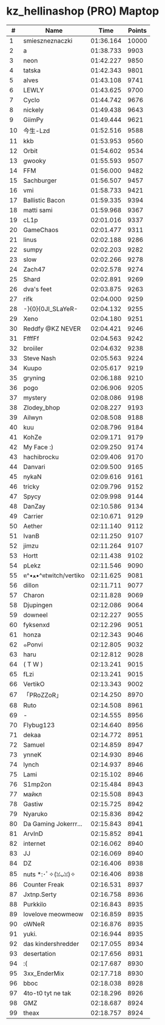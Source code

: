 # kz_hellinashop (PRO) Maptop

|  # | Name | Time | Points |
|-------------- | -------------- | -------------- | -------------- | 
| 1 | smieszneznaczki | 01:36.164 | 10000 | 
| 2 | a | 01:38.733 | 9903 | 
| 3 | neon | 01:42.227 | 9850 | 
| 4 | tatska | 01:42.343 | 9801 | 
| 5 | alves | 01:43.108 | 9741 | 
| 6 | LEWLY | 01:43.625 | 9700 | 
| 7 | Cyclo | 01:44.742 | 9676 | 
| 8 | nickely | 01:49.438 | 9643 | 
| 9 | GiimPy | 01:49.444 | 9621 | 
| 10 | 今生-Lzd | 01:52.516 | 9588 | 
| 11 | kkb | 01:53.953 | 9560 | 
| 12 | Orbit | 01:54.602 | 9534 | 
| 13 | gwooky | 01:55.593 | 9507 | 
| 14 | FFM | 01:56.000 | 9482 | 
| 15 | Sachburger | 01:56.507 | 9457 | 
| 16 | vmi | 01:58.733 | 9421 | 
| 17 | Ballistic Bacon | 01:59.335 | 9394 | 
| 18 | matti sami | 01:59.968 | 9367 | 
| 19 | cL1p | 02:01.016 | 9337 | 
| 20 | GameChaos | 02:01.477 | 9311 | 
| 21 | linus | 02:02.188 | 9286 | 
| 22 | sumpy | 02:02.203 | 9282 | 
| 23 | slow | 02:02.266 | 9278 | 
| 24 | Zach47 | 02:02.578 | 9274 | 
| 25 | Shard | 02:02.891 | 9269 | 
| 26 | dva's feet | 02:03.875 | 9263 | 
| 27 | rifk | 02:04.000 | 9259 | 
| 28 | -}{0}{0JI_SLaYeR- | 02:04.132 | 9255 | 
| 29 | Xeno | 02:04.180 | 9251 | 
| 30 | Reddfy @KZ NEVER | 02:04.421 | 9246 | 
| 31 | FfffFf | 02:04.563 | 9242 | 
| 32 | broiiler | 02:04.632 | 9238 | 
| 33 | Steve Nash | 02:05.563 | 9224 | 
| 34 | Kuupo | 02:05.617 | 9219 | 
| 35 | gryning | 02:06.188 | 9210 | 
| 36 | pogo | 02:06.906 | 9205 | 
| 37 | mystery | 02:08.086 | 9198 | 
| 38 | Zlodey_bhop | 02:08.227 | 9193 | 
| 39 | Ailwyn | 02:08.508 | 9188 | 
| 40 | kuu | 02:08.796 | 9184 | 
| 41 | KohZe | 02:09.171 | 9179 | 
| 42 | My Face :) | 02:09.250 | 9174 | 
| 43 | hachibrocku | 02:09.406 | 9170 | 
| 44 | Danvari | 02:09.500 | 9165 | 
| 45 | nykaN | 02:09.616 | 9161 | 
| 46 | tricky | 02:09.796 | 9152 | 
| 47 | Spycy | 02:09.998 | 9144 | 
| 48 | DanZay | 02:10.586 | 9134 | 
| 49 | Carrier | 02:10.671 | 9129 | 
| 50 | Aether | 02:11.140 | 9112 | 
| 51 | IvanB | 02:11.250 | 9107 | 
| 52 | jimzu | 02:11.264 | 9107 | 
| 53 | Hortt | 02:11.438 | 9102 | 
| 54 | pLekz | 02:11.546 | 9090 | 
| 55 | ฅ^•ﻌ•^ฅtwitch/vertiko | 02:11.625 | 9081 | 
| 56 | dillon | 02:11.711 | 9077 | 
| 57 | Charon | 02:11.828 | 9069 | 
| 58 | Djupingen | 02:12.086 | 9064 | 
| 59 | downeel | 02:12.227 | 9055 | 
| 60 | fyksenxd | 02:12.296 | 9051 | 
| 61 | honza | 02:12.343 | 9046 | 
| 62 | ๑Ponvi | 02:12.805 | 9032 | 
| 63 | haru | 02:12.812 | 9028 | 
| 64 | ( T W ) | 02:13.241 | 9015 | 
| 65 | fLzi | 02:13.241 | 9015 | 
| 66 | VertikO | 02:13.343 | 9002 | 
| 67 | 「PRoZZoR」 | 02:14.250 | 8970 | 
| 68 | Ruto | 02:14.508 | 8961 | 
| 69 | - | 02:14.555 | 8956 | 
| 70 | Flybug123 | 02:14.640 | 8956 | 
| 71 | dekaa | 02:14.772 | 8951 | 
| 72 | Samuel | 02:14.859 | 8947 | 
| 73 | ynneK | 02:14.930 | 8946 | 
| 74 | lynch | 02:14.937 | 8946 | 
| 75 | Lami | 02:15.102 | 8946 | 
| 76 | S1mp2on | 02:15.484 | 8943 | 
| 77 | майкл | 02:15.508 | 8943 | 
| 78 | Gastiw | 02:15.725 | 8942 | 
| 79 | Nyaruko | 02:15.836 | 8942 | 
| 80 | Da Gaming Jokerrr... | 02:15.843 | 8941 | 
| 81 | ArvInD | 02:15.852 | 8941 | 
| 82 | internet | 02:16.062 | 8940 | 
| 83 | JJ | 02:16.069 | 8940 | 
| 84 | DZ | 02:16.406 | 8938 | 
| 85 | nuts *:･ﾟ✧(ꈍᴗꈍ)✧ | 02:16.406 | 8938 | 
| 86 | Counter Freak | 02:16.531 | 8937 | 
| 87 | Jxtnp.Serty | 02:16.758 | 8936 | 
| 88 | Purkkilo | 02:16.843 | 8935 | 
| 89 | lovelove meowmeow | 02:16.859 | 8935 | 
| 90 | oWNeR | 02:16.876 | 8935 | 
| 91 | yuki. | 02:16.944 | 8935 | 
| 92 | das kindershredder | 02:17.055 | 8934 | 
| 93 | desertation | 02:17.656 | 8931 | 
| 94 | :( | 02:17.687 | 8930 | 
| 95 | 3xx_EnderMix | 02:17.718 | 8930 | 
| 96 | bboc | 02:18.038 | 8928 | 
| 97 | 4to-t0 tyt ne tak | 02:18.296 | 8926 | 
| 98 | GMZ | 02:18.687 | 8924 | 
| 99 | theax | 02:18.757 | 8924 | 

